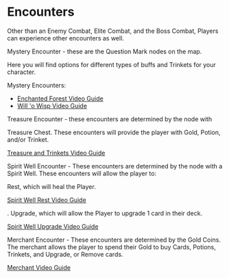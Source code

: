 # Encounters

Other than an Enemy Combat, Elite Combat, and the Boss Combat,
Players can experience other encounters as well.

Mystery Encounter - these are the Question Mark nodes on the
map.

Here you will find options for different types of buffs and
Trinkets for your character.

Mystery Encounters:
- [Enchanted Forest Video Guide](https://www.youtube.com/embed/ljmgJO6TTlY?rel)
- [Will 'o Wisp Video Guide](https://www.youtube.com/embed/H3GTlICOFEM?rel)

Treasure Encounter - these encounters are determined by the
node with

Treasure Chest. These encounters will provide the player with Gold,
Potion, and/or Trinket.

[Treasure and Trinkets Video Guide](https://www.youtube.com/embed/7SpsxT67OA4?rel)

Spirit Well Encounter - These encounters are determined by the
node with a Spirit Well. These encounters will allow the player to:

Rest, which will heal the Player.

[Spirit Well Rest Video Guide](https://www.youtube.com/embed/eIoQVh25SV8?rel)

. Upgrade, which will allow the Player to upgrade 1 card
in their deck.

[Spirit Well Upgrade Video Guide](https://www.youtube.com/embed/OxVDELZDj9E?rel)

Merchant Encounter - These encounters are determined by the
Gold Coins. The merchant allows the player to spend their Gold to buy Cards, Potions,
Trinkets, and Upgrade, or Remove cards.

[Merchant Video Guide](https://www.youtube.com/embed/Ktea0-MNLVg?rel)
